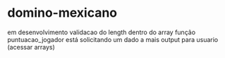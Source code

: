# domino-mexicano

em desenvolvimento
validacao do length dentro do array
função puntuacao_jogador está solicitando um dado a mais
output para usuario (acessar arrays)
